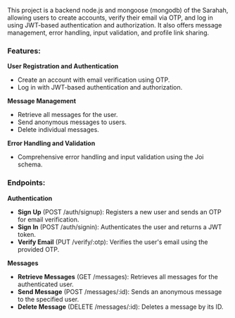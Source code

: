 This project is a backend node.js and mongoose (mongodb) of the Sarahah, allowing users to create accounts, verify their email via OTP, and log in using JWT-based authentication and authorization. It also offers message management, error handling, input validation, and profile link sharing.

### Features:
**User Registration and Authentication**
- Create an account with email verification using OTP.
- Log in with JWT-based authentication and authorization.

**Message Management**
- Retrieve all messages for the user.
- Send anonymous messages to users.
- Delete individual messages.

**Error Handling and Validation**
- Comprehensive error handling and input validation using the Joi schema.

### Endpoints:
**Authentication**
- **Sign Up** (POST /auth/signup): Registers a new user and sends an OTP for email verification.
- **Sign In** (POST /auth/signin): Authenticates the user and returns a JWT token.
- **Verify Email** (PUT /verify/:otp): Verifies the user's email using the provided OTP.

**Messages**
- **Retrieve Messages** (GET /messages): Retrieves all messages for the authenticated user.
- **Send Message** (POST /messages/:id): Sends an anonymous message to the specified user.
- **Delete Message** (DELETE /messages/:id): Deletes a message by its ID.
